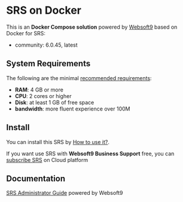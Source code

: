 # SRS on Docker  

This is an **Docker Compose solution** powered by [Websoft9](https://www.websoft9.com) based on Docker for SRS:


 - community:  6.0.45, latest


## System Requirements

The following are the minimal [recommended requirements](https://github.com/onlyoffice/docker#recommended-system-requirements):

* **RAM**: 4 GB or more
* **CPU**: 2 cores or higher
* **Disk**: at least 1 GB of free space
* **bandwidth**: more fluent experience over 100M  

## Install

You can install this SRS by [How to use it?](https://github.com/Websoft9/docker-library#how-to-use-it).   

If you want use SRS with **Websoft9 Business Support** free, you can [subscribe SRS](https://www.websoft9.com/apps) on Cloud platform

## Documentation

[SRS Administrator Guide](https://support.websoft9.com/docs/srs) powered by Websoft9